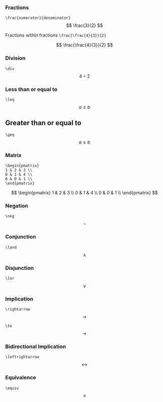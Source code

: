 ### Fractions
`\frac{numerator}{denominator}`
$$
\frac{3}{2}
$$

Fractions within fractions 
`\frac{\frac{4}{3}}{2}`

$$
\frac{\frac{4}{3}}{2}
$$


### Division 
`\div`
$$
4 \div 2
$$


### Less than or equal to
`\leq`
$$
a \leq{b}
$$

## Greater than or equal to
`\geq`
$$
a \geq{b}
$$


### Matrix
```
\begin{pmatrix}
1 & 2 & 3 \\
0 & 1 & 4 \\
0 & 0 & 1 \\
\end{pmatrix}
```

$$
\begin{pmatrix}
1 & 2 & 3 \\
0 & 1 & 4 \\
0 & 0 & 1 \\
\end{pmatrix}
$$

### Negation

`\neg`
$$
\neg
$$
###  Conjunction 
`\land`
$$
\land
$$
### Disjunction 
`\lor`
$$
\lor
$$
### Implication 

`\rightarrow`
$$
\rightarrow
$$

`\to`
$$
\to
$$
### Bidirectional  Implication
`\leftrightarrow`
$$
\leftrightarrow
$$

### Equivalence
`\equiv`
$$
\equiv
$$
